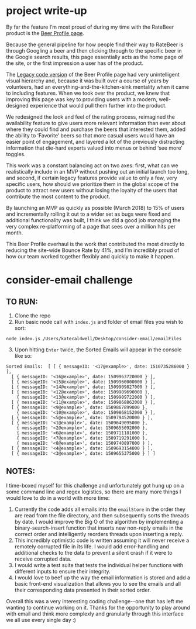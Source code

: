 # project write-up
By far the feature I’m most proud of during my time with the RateBeer product is the [Beer Profile page](https://www.ratebeer.com/beer/samuel-adams-octoberfest/167/).

Because the general pipeline for how people find their way to RateBeer is through Googling a beer and then clicking through to the specific beer in the Google search results, this page essentially acts as the home page of the site, or the first impression a user has of the product.

The [Legacy code version](https://www.ratebeer.com/ratings/beer/beer-ratings.asp?beerid=167) of the Beer Profile page had very unintelligent visual hierarchy and, because it was built over a course of years by volunteers, had an everything-and-the-kitchen-sink mentality when it came to including features. When we took over the product, we knew that improving this page was key to providing users with a modern, well-designed experience that would pull them further into the product.

We redesigned the look and feel of the rating process, reimagined the availability feature to give users more relevant information than ever about where they could find and purchase the beers that interested them, added the ability to ‘Favorite’ beers so that more casual users would have an easier point of engagement, and layered a lot of the previously distracting information that die-hard experts valued into menus or behind ‘see more’ toggles.

This work was a constant balancing act on two axes: first, what can we realistically include in an MVP without pushing out an initial launch too long, and second, if certain legacy features provide value to only a few, very specific users, how should we prioritize them in the global scope of the product to attract new users without losing the loyalty of the users that contribute the most content to the product.

By launching an MVP as quickly as possible (March 2018) to 15% of users and incrementally rolling it out to a wider set as bugs were fixed and additional functionality was built, I think we did a good job managing the very complex re-platforming of a page that sees over a million hits per month.

This Beer Profile overhaul is the work that contributed the most directly to reducing the site-wide Bounce Rate by 41%, and I’m incredibly proud of how our team worked together flexibly and quickly to make it happen.

# consider-email challenge
## TO RUN:
1. Clone the repo
2. Run basic node call with `index.js` and folder of email files you wish to sort:
```
node index.js /Users/katecaldwell/Desktop/consider-email/emailFiles
```
3. Upon hitting `Enter` twice, the Sorted Emails will appear in the console like so:
```
Sorted Emails:  [ [ { messageID: '<17@example>', date: 1510735286000 } ],
  [ { messageID: '<16@example>', date: 1509963720000 } ],
  [ { messageID: '<15@example>', date: 1509960000000 } ],
  [ { messageID: '<14@example>', date: 1509909827000 } ],
  [ { messageID: '<12@example>', date: 1509909690000 },
    { messageID: '<13@example>', date: 1509909722000 } ],
  [ { messageID: '<11@example>', date: 1509868862000 } ],
  [ { messageID: '<9@example>', date: 1509867899000 },
    { messageID: '<10@example>', date: 1509868152000 } ],
  [ { messageID: '<5@example>', date: 1509794520000 } ],
  [ { messageID: '<1@example>', date: 1509649095000 },
    { messageID: '<2@example>', date: 1509655092000 },
    { messageID: '<6@example>', date: 1509711181000 },
    { messageID: '<7@example>', date: 1509719291000 },
    { messageID: '<8@example>', date: 1509740897000 } ],
  [ { messageID: '<4@example>', date: 1509693154000 } ],
  [ { messageID: '<3@example>', date: 1509655375000 } ] ]
  ```
## NOTES: 

I time-boxed myself for this challenge and unfortunately got hung up on a some command line and regex logistics, so there are many more things I would love to do in a world with more time:
1. Currently the code adds all emails into the `emailStore` in the order they are read from the file directory, and then subsequently sorts the threads by date. I would improve the Big O of the algorithm by implementing a binary-search-insert function that inserts new non-reply emails in the correct order and intelligently reorders threads upon inserting a reply.
2. This incredibly optimistic code is written assuming it will never receive a remotely corrupted file in its life. I would add error-handling and additional checks to the data to prevent a silent crash if it were to receive corrupted data.
3. I would write a test suite that tests the individual helper functions with different inputs to ensure their integrity.
4. I would love to beef up the way the email information is stored and add a basic front-end visualization that allows you to see the emails and all their corresponding data presented in their sorted order. 

Overall this was a very interesting coding challenge--one that has left me wanting to continue working on it. Thanks for the opportunity to play around with email and think more complexly and granularly through this interface we all use every single day :)
